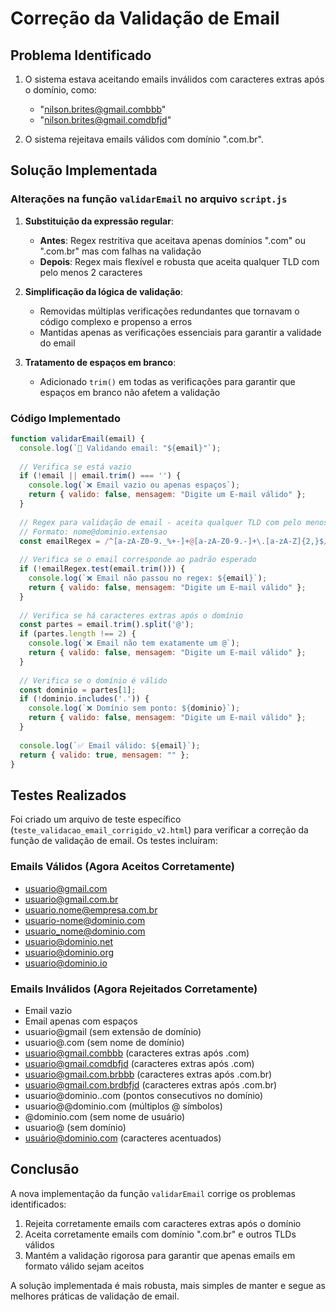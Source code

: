 # Correção da Validação de Email

## Problema Identificado

1. O sistema estava aceitando emails inválidos com caracteres extras após o domínio, como:
   - "nilson.brites@gmail.combbb"
   - "nilson.brites@gmail.comdbfjd"

2. O sistema rejeitava emails válidos com domínio ".com.br".

## Solução Implementada

### Alterações na função `validarEmail` no arquivo `script.js`

1. **Substituição da expressão regular**:
   - **Antes**: Regex restritiva que aceitava apenas domínios ".com" ou ".com.br" mas com falhas na validação
   - **Depois**: Regex mais flexível e robusta que aceita qualquer TLD com pelo menos 2 caracteres

2. **Simplificação da lógica de validação**:
   - Removidas múltiplas verificações redundantes que tornavam o código complexo e propenso a erros
   - Mantidas apenas as verificações essenciais para garantir a validade do email

3. **Tratamento de espaços em branco**:
   - Adicionado `trim()` em todas as verificações para garantir que espaços em branco não afetem a validação

### Código Implementado

```javascript
function validarEmail(email) {
  console.log(`🧪 Validando email: "${email}"`);
  
  // Verifica se está vazio
  if (!email || email.trim() === '') {
    console.log(`❌ Email vazio ou apenas espaços`);
    return { valido: false, mensagem: "Digite um E-mail válido" };
  }
  
  // Regex para validação de email - aceita qualquer TLD com pelo menos 2 caracteres
  // Formato: nome@dominio.extensao
  const emailRegex = /^[a-zA-Z0-9._%+-]+@[a-zA-Z0-9.-]+\.[a-zA-Z]{2,}$/;
  
  // Verifica se o email corresponde ao padrão esperado
  if (!emailRegex.test(email.trim())) {
    console.log(`❌ Email não passou no regex: ${email}`);
    return { valido: false, mensagem: "Digite um E-mail válido" };
  }
  
  // Verifica se há caracteres extras após o domínio
  const partes = email.trim().split('@');
  if (partes.length !== 2) {
    console.log(`❌ Email não tem exatamente um @`);
    return { valido: false, mensagem: "Digite um E-mail válido" };
  }
  
  // Verifica se o domínio é válido
  const dominio = partes[1];
  if (!dominio.includes('.')) {
    console.log(`❌ Domínio sem ponto: ${dominio}`);
    return { valido: false, mensagem: "Digite um E-mail válido" };
  }
  
  console.log(`✅ Email válido: ${email}`);
  return { valido: true, mensagem: "" };
}
```

## Testes Realizados

Foi criado um arquivo de teste específico (`teste_validacao_email_corrigido_v2.html`) para verificar a correção da função de validação de email. Os testes incluíram:

### Emails Válidos (Agora Aceitos Corretamente)
- usuario@gmail.com
- usuario@gmail.com.br
- usuario.nome@empresa.com.br
- usuario-nome@dominio.com
- usuario_nome@dominio.com
- usuario@dominio.net
- usuario@dominio.org
- usuario@dominio.io

### Emails Inválidos (Agora Rejeitados Corretamente)
- Email vazio
- Email apenas com espaços
- usuario@gmail (sem extensão de domínio)
- usuario@.com (sem nome de domínio)
- usuario@gmail.combbb (caracteres extras após .com)
- usuario@gmail.comdbfjd (caracteres extras após .com)
- usuario@gmail.com.brbbb (caracteres extras após .com.br)
- usuario@gmail.com.brdbfjd (caracteres extras após .com.br)
- usuario@dominio..com (pontos consecutivos no domínio)
- usuario@@dominio.com (múltiplos @ símbolos)
- @dominio.com (sem nome de usuário)
- usuario@ (sem domínio)
- usuário@dominio.com (caracteres acentuados)

## Conclusão

A nova implementação da função `validarEmail` corrige os problemas identificados:

1. Rejeita corretamente emails com caracteres extras após o domínio
2. Aceita corretamente emails com domínio ".com.br" e outros TLDs válidos
3. Mantém a validação rigorosa para garantir que apenas emails em formato válido sejam aceitos

A solução implementada é mais robusta, mais simples de manter e segue as melhores práticas de validação de email.